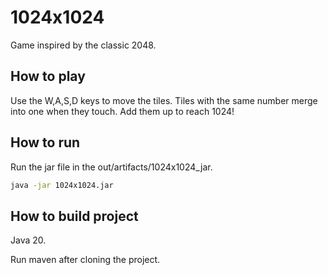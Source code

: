 # 1024x1024

Game inspired by the classic 2048.

## How to play

Use the W,A,S,D keys to move the tiles. Tiles with the same number merge into one when they touch. Add them up to reach 1024!

## How to run

Run the jar file in the out/artifacts/1024x1024_jar.

```bash
java -jar 1024x1024.jar
```

## How to build project
Java 20.

Run maven after cloning the project.
